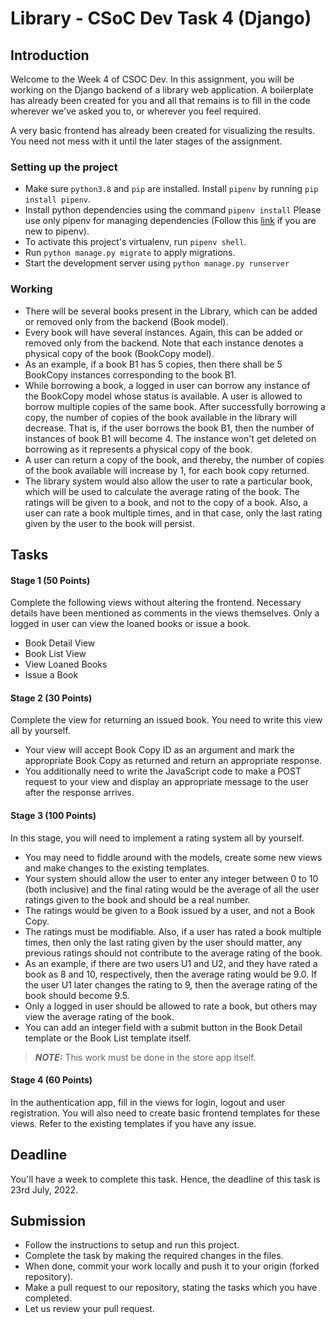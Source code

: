 # Library - CSoC Dev Task 4 (Django)

## Introduction

Welcome to the Week 4 of CSOC Dev. In this assignment, you will be working on the Django backend of a library web application. A boilerplate has already been created for you and all that remains is to fill in the code wherever we've asked you to, or wherever you feel required.

A very basic frontend has already been created for visualizing the results. You need not mess with it until the later stages of the assignment.


### Setting up the project

- Make sure `python3.8` and `pip` are installed. Install `pipenv` by running `pip install pipenv`.
- Install python dependencies using the command `pipenv install` Please use only pipenv for managing dependencies (Follow this [link](https://realpython.com/pipenv-guide/) if you are new to pipenv).
- To activate this project's virtualenv, run `pipenv shell`.
- Run `python manage.py migrate` to apply migrations.
- Start the development server using `python manage.py runserver`

### Working
* There will be several books present in the Library, which can be added or removed only from the backend (Book model).
* Every book will have several instances. Again, this can be added or removed only from the backend. Note that each instance denotes a physical copy of the book (BookCopy model).
* As an example, if a book B1 has 5 copies, then there shall be 5 BookCopy instances corresponding to the book B1.
* While borrowing a book, a logged in user can borrow any instance of the BookCopy model whose status is available. A user is allowed to borrow multiple copies of the same book. After successfully borrowing a copy, the number of copies of the book available in the library will decrease. That is, if the user borrows the book B1, then the number of instances of book B1 will become 4. The instance won't get deleted on borrowing as it represents a physical copy of the book.
* A user can return a copy of the book, and thereby, the number of copies of the book available will increase by 1, for each book copy returned.
* The library system would also allow the user to rate a particular book, which will be used to calculate the average rating of the book. The ratings will be given to a book, and not to the copy of a book. Also, a user can rate a book multiple times, and in that case, only the last rating given by the user to the book will persist.


## Tasks
#### Stage 1 (50 Points)
Complete the following views without altering the frontend. Necessary details have been mentioned as comments in the views themselves. Only a logged in user can view the loaned books or issue a book.

* Book Detail View
* Book List View
* View Loaned Books
* Issue a Book

#### Stage 2 (30 Points)
Complete the view for returning an issued book. You need to write this view all by yourself.
* Your view will accept Book Copy ID as an argument and mark the appropriate Book Copy as returned and return an appropriate response.
* You additionally need to write the JavaScript code to make a POST request to your view and display an appropriate message to the user after the response arrives.

#### Stage 3 (100 Points)
In this stage, you will need to implement a rating system all by yourself.
* You may need to fiddle around with the models, create some new views and make changes to the existing templates.
* Your system should allow the user to enter any integer between 0 to 10 (both inclusive) and the final rating would be the average of all the user ratings given to the book and should be a real number.
* The ratings would be given to a Book issued by a user, and not a Book Copy.
* The ratings must be modifiable. Also, if a user has rated a book multiple times, then only the last rating given by the user should matter, any previous ratings should not contribute to the average rating of the book.
* As an example, if there are two users U1 and U2, and they have rated a book as 8 and 10, respectively, then the average rating would be 9.0. If the user U1 later changes the rating to 9, then the average rating of the book should become 9.5.
* Only a logged in user should be allowed to rate a book, but others may view the average rating of the book.
* You can add an integer field with a submit button in the Book Detail template or the Book List template itself.
> **_NOTE:_**  This work must be done in the store app itself.

#### Stage 4 (60 Points)
In the authentication app, fill in the views for login, logout and user registration. You will also need to create basic frontend templates for these views. Refer to the existing templates if you have any issue.

## Deadline
You'll have a week to complete this task. Hence, the deadline of this task is 23rd July, 2022.

## Submission
* Follow the instructions to setup and run this project.
* Complete the task by making the required changes in the files.
* When done, commit your work locally and push it to your origin (forked repository).
* Make a pull request to our repository, stating the tasks which you have completed.
* Let us review your pull request.

